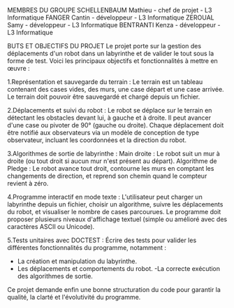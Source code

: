 MEMBRES DU GROUPE
SCHELLENBAUM Mathieu - chef de projet - L3 Informatique
FANGER Cantin - développeur - L3 Informatique
ZEROUAL Samy - développeur - L3 Informatique
BENTRANTI Kenza - développeur - L3 Informatique

BUTS ET OBJECTIFS DU PROJET
Le projet porte sur la gestion des déplacements d'un robot dans un labyrinthe et de valider le tout sous la forme de test.
Voici les principaux objectifs et fonctionnalités à mettre en œuvre :

1.Représentation et sauvegarde du terrain :
Le terrain est un tableau contenant des cases vides, des murs, une case départ et une case arrivée.
Le terrain doit pouvoir être sauvegardé et chargé depuis un fichier.

2.Déplacements et suivi du robot :
Le robot se déplace sur le terrain en détectant les obstacles devant lui, à gauche et à droite.
Il peut avancer d'une case ou pivoter de 90° (gauche ou droite).
Chaque déplacement doit être notifié aux observateurs via un modèle de conception de type observateur, incluant les coordonnées et la direction du robot.

3.Algorithmes de sortie de labyrinthe :
Main droite : Le robot suit un mur à droite (ou tout droit si aucun mur n'est présent au départ).
Algorithme de Pledge : Le robot avance tout droit, contourne les murs en comptant les changements de direction, et reprend son chemin quand le compteur revient à zéro.

4.Programme interactif en mode texte :
L'utilisateur peut charger un labyrinthe depuis un fichier, choisir un algorithme, suivre les déplacements du robot, et visualiser le nombre de cases parcourues.
Le programme doit proposer plusieurs niveaux d'affichage textuel (simple ou amélioré avec des caractères ASCII ou Unicode).

5.Tests unitaires avec DOCTEST :
Écrire des tests pour valider les différentes fonctionnalités du programme, notamment :
- La création et manipulation du labyrinthe.
- Les déplacements et comportements du robot.
 -La correcte exécution des algorithmes de sortie.

Ce projet demande enfin une bonne structuration du code pour garantir la qualité, la clarté et l'évolutivité du programme.
